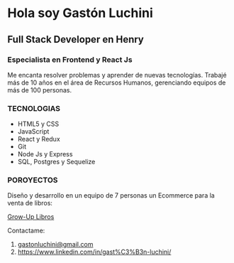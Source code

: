 
# Hola soy Gastón Luchini
## Full Stack Developer en Henry
### Especialista en Frontend y React Js


Me encanta resolver problemas y aprender de nuevas tecnologías. Trabajé más de 10 años en el área de Recursos Humanos, gerenciando equipos de más de 100 personas.

### TECNOLOGIAS
* HTML5 y CSS
* JavaScript
* React y Redux
* Git
* Node Js y Express
* SQL, Postgres y Sequelize

### POROYECTOS
Diseño y desarrollo en un equipo de 7 personas un Ecommerce para la venta de libros:

[Grow-Up Libros](https://e-commerce-books.vercel.app/home/ "Ecommerce")

Contactame:

1. gastonluchini@gmail.com
2. https://www.linkedin.com/in/gast%C3%B3n-luchini/